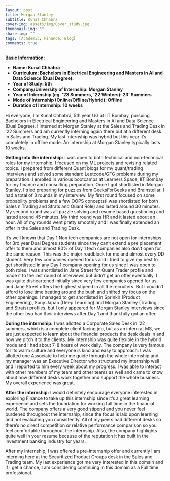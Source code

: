 ```yaml
---
layout: post
title: Morgan Stanley
subtitle: Kunal Chhabra
cover-img: assets/img/Cover_study.jpg
thumbnail-img: ""
share-img: ""
tags: [Academic, Finance, Blog]
comments: true
---
```


**Basic Information:**

- **Name: Kunal Chhabra**
- **Curriculum: Bachelors in Electrical Engineering and Masters in AI and Data Science (Dual Degree).**
- **Year of Study: 5th**
- **Company/University of Internship: Morgan Stanley**
- **Year of Internship (eg. '23 Summers, '22 Winters): 23’ Summers**
- **Mode of Internship (Online/Offline/Hybrid): Offline**
- **Duration of Internship: 10 weeks**

Hi everyone, I’m Kunal Chhabra, 5th year UG at IIT Bombay, pursuing Bachelors in Electrical Engineering and Masters in AI and Data Science (Dual Degree). I interned at Morgan Stanley at the Sales and Trading Desk in ‘22 Summers and am currently interning again there but at a different desk in Sales and Trading. My last internship was hybrid but this year it’s completely in offline mode. An internship at Morgan Stanley typically lasts 10 weeks.

**Getting into the internship:** 
I was open to both technical and non-technical roles for my internship. I focused on my ML projects and revising related topics. I prepared from different Quant blogs for my quant/trading interviews and solved some standard Leetcode/GFG problems during my preparation. I enrolled in various bootcamps at Learners Space, IIT Bombay for my finance and consulting preparation. Once I got shortlisted in Morgan Stanley, I tried preparing for puzzles from GeeksForGeeks and Brainstellar. I had a total of 3 rounds in my interview. My first round focused on some probability problems and a few OOPS concepts(I was shortlisted for both Sales n Trading and Strats and Quant Role) and lasted around 30 minutes. My second round was all puzzle solving and resume based questioning and lasted around 45 minutes. My third round was HR and it lasted about an hour. All of my rounds went pretty smoothly and I was finally extended an offer in the Sales and Trading Desk.

It’s well known that Day 1 Non tech companies are not open for internships for 3rd year Dual Degree students since they can’t extend a pre placement offer to them and almost 80% of Day 1 tech companies also don’t open for the same reason. This was the major roadblock for me and almost every DD student. Very few companies opened for us and I tried to give my best to get shortlisted in any Day 1 company opening for us since I was open to both roles. I was shortlisted in Jane Street for Quant Trader profile and made it to the last round of interviews but didn’t get an offer eventually. I was quite disheartened initially since very few companies opened for us and Jane Street offers the highest stipend in all the recruiters. But I couldn’t afford to lose time beating around the bush and shifted my focus on the other openings. I managed to get shortlisted in Sprinklr (Product Engineering), Sony Japan (Deep Learning) and Morgan Stanley (Trading and Strats) profiles, but I only appeared for Morgan Stanley interviews since the other two had their interviews after Day 1 and thankfully got an offer.

**During the internship:**
I was allotted a Corporate Sales Desk in ‘22 summers, which is a complete client facing job, but as an intern at MS, we are just expected to learn about the financial products the desk deals in and how we pitch it to the clients. My internship was quite flexible in the hybrid mode and I had about 7-8 hours of work daily. The company is very famous for its warm culture and everyone is kind and easy to approach. I was allotted one Associate to help me guide through the whole internship and my manager was an Executive Director who structured my internship well and I reported to him every week about my progress. I was able to interact with other members of my team and other teams as well and came to know about how different desks work together and support the whole business. My overall experience was great.

**After the internship:**
I would definitely encourage everyone interested in exploring Finance to take up this internship since it’s a great learning experience and sets the foundation for working full time in the financial world. The company offers a very good stipend and you never feel burdened throughout the internship, since the focus is laid upon learning and not evaluating you consistently. All of my peers had different desks so there’s no direct competition or relative performance comparison so you feel comfortable throughout the internship. Also, the company highlights quite well in your resume because of the reputation it has built in the investment banking industry for years.

After my internship, I was offered a pre-internship offer and currently I am interning here at the Securitized Product Groups desk in the Sales and Trading team. My last experience got me very interested in this domain and if I get a chance, I am considering continuing in this domain as a Full time professional.